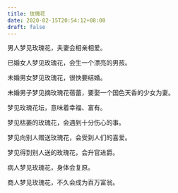 ```yaml
---
title: 玫瑰花
date: 2020-02-15T20:54:12+08:00
draft: false
---
```


男人梦见玫瑰花，夫妻会相亲相爱。



已婚女人梦见玫瑰花，会生一个漂亮的男孩。



未婚男女梦见玫瑰花，很快要结婚。



未婚男子梦见摘玫瑰花蓓蕾，要娶一个国色天香的少女为妻。



梦见玫瑰花坛，意味着幸福、富有。



梦见枯萎的玫瑰花，会遇到十分伤心的事。



梦见向别人赠送玫瑰花，会受到人们的喜爱。



梦见得到别人送的玫瑰花，会升官进爵。



病人梦见玫瑰花，身体会复原。



商人梦见玫瑰花，不久会成为百万富翁。

